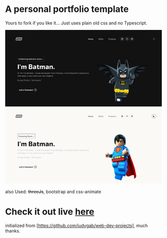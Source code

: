 # A personal portfolio template

Yours to fork if you like it... Just uses plain old css and no Typescript.

![Hosted View](/src//assets/img/batman.png)
![Hosted View light](/src//assets/img/supes.png)

also Used: ~~threeJs~~, bootstrap and css-animate

# Check it out live [here](https://berekett.me)

initialized from [https://github.com/judygab/web-dev-projects], much thanks.
